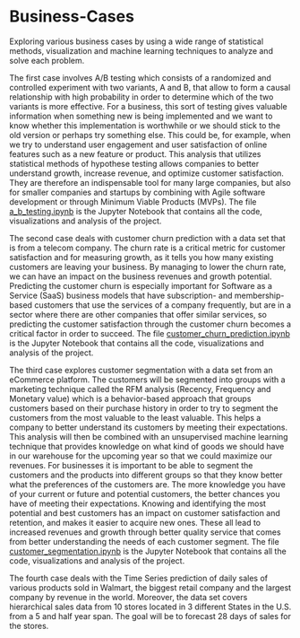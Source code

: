 # Business-Cases
Exploring various business cases by using a wide range of statistical methods, visualization and machine learning techniques to analyze and solve each problem.

The first case involves A/B testing which consists of a randomized and controlled experiment with two variants, A and B, that allow to form a causal relationship with high probability in order to determine which of the two variants is more effective. For a business, this sort of testing gives valuable information when something new is being implemented and we want to know whether this implementation is worthwhile or we should stick to the old version or perhaps try something else. This could be, for example, when we try to understand user engagement and user satisfaction of online features such as a new feature or product. This analysis that utilizes statistical methods of hypothese testing allows companies to better understand growth, increase revenue, and optimize customer satisfaction. They are therefore an indispensable tool for many large companies, but also for smaller companies and startups by combining with Agile software development or through Minimum Viable Products (MVPs). The file [a_b_testing.ipynb](https://github.com/jajokine/Business-Cases/blob/main/a_b_testing.ipynb) is the Jupyter Notebook that contains all the code, visualizations and analysis of the project.

The second case deals with customer churn prediction with a data set that is from a telecom company. The churn rate is a critical metric for customer satisfaction and for measuring growth, as it tells you how many existing customers are leaving your business. By managing to lower the churn rate, we can have an impact on the business revenues and growth potential. Predicting the customer churn is especially important for Software as a Service (SaaS) business models that have subscription- and membership-based customers that use the services of a company frequently, but are in a sector where there are other companies that offer similar services, so predicting the customer satisfaction through the customer churn becomes a critical factor in order to succeed.  The file [customer_churn_prediction.ipynb](https://github.com/jajokine/Business-Cases/blob/main/customer_churn_prediction.ipynb) is the Jupyter Notebook that contains all the code, visualizations and analysis of the project.

The third case explores customer segmentation with a data set from an eCommerce platform. The customers will be segmented into groups with a marketing technique called the RFM analysis (Recency, Frequency and Monetary value) which is a behavior-based approach that groups customers based on their purchase history in order to try to segment the customers from the most valuable to the least valuable. This helps a company to better understand its customers by meeting their expectations.  This analysis will then be combined with an unsupervised machine learning technique that provides knowledge on what kind of goods we should have in our warehouse for the upcoming year so that we could maximize our revenues.  For businesses it is important to be able to segment the customers and the products into different groups so that they know better what the preferences of the customers are. The more knowledge you have of your current or future and potential customers, the better chances you have of meeting their expectations. Knowing and identifying the most potential and best customers has an impact on customer satisfaction and retention, and makes it easier to acquire new ones. These all lead to increased revenues and growth through better quality service that comes from better understanding the needs of each customer segment. The file [customer_segmentation.ipynb](https://github.com/jajokine/Business-Cases/blob/main/customer_segmentation.ipynb) is the Jupyter Notebook that contains all the code, visualizations and analysis of the project.
 
The fourth case deals with the Time Series prediction of daily sales of various products sold in Walmart, the biggest retail company and the largest company by revenue in the world. Moreover, the data set covers hierarchical sales data from 10 stores located in 3 different States in the U.S. from a 5 and half year span. The goal will be to forecast 28 days of sales for the stores. 

